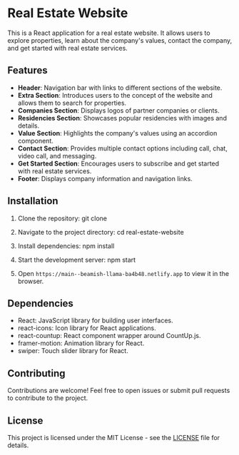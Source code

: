# Real Estate Website

This is a React application for a real estate website. It allows users to explore properties, learn about the company's values, contact the company, and get started with real estate services.

## Features

- **Header**: Navigation bar with links to different sections of the website.
- **Extra Section**: Introduces users to the concept of the website and allows them to search for properties.
- **Companies Section**: Displays logos of partner companies or clients.
- **Residencies Section**: Showcases popular residencies with images and details.
- **Value Section**: Highlights the company's values using an accordion component.
- **Contact Section**: Provides multiple contact options including call, chat, video call, and messaging.
- **Get Started Section**: Encourages users to subscribe and get started with real estate services.
- **Footer**: Displays company information and navigation links.

## Installation

1. Clone the repository:
git clone <repository-url>

2. Navigate to the project directory:
cd real-estate-website

3. Install dependencies:
npm install


4. Start the development server:
npm start


5. Open `https://main--beamish-llama-ba4b48.netlify.app` to view it in the browser.

## Dependencies

- React: JavaScript library for building user interfaces.
- react-icons: Icon library for React applications.
- react-countup: React component wrapper around CountUp.js.
- framer-motion: Animation library for React.
- swiper: Touch slider library for React.

## Contributing

Contributions are welcome! Feel free to open issues or submit pull requests to contribute to the project.

## License

This project is licensed under the MIT License - see the [LICENSE](LICENSE) file for details.

